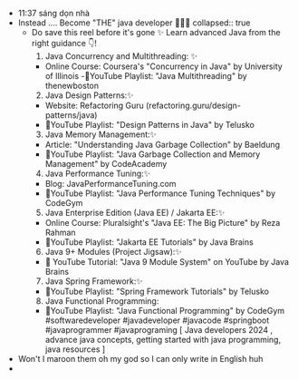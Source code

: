 - 11:37 sáng dọn nhà
- Instead .... Become "THE" java developer 💪🔥🚀
  collapsed:: true
	- Do save this reel before it's gone ✨
	  Learn advanced Java from the right guidance 👇!
	  1. Java Concurrency and Multithreading: ✨
	   - Online Course: Coursera's "Concurrency in Java" by University of Illinois
	   -📍YouTube Playlist: "Java Multithreading" by thenewboston
	  2. Java Design Patterns:✨
	   - Website: Refactoring Guru (refactoring.guru/design-patterns/java)
	   - 📍YouTube Playlist: "Design Patterns in Java" by Telusko
	  3. Java Memory Management:✨
	   - Article: "Understanding Java Garbage Collection" by Baeldung
	   - 📍YouTube Playlist: "Java Garbage Collection and Memory Management" by CodeAcademy
	  4. Java Performance Tuning:✨
	   - Blog: JavaPerformanceTuning.com
	   - 📍YouTube Playlist: "Java Performance Tuning Techniques" by CodeGym
	  5. Java Enterprise Edition (Java EE) / Jakarta EE:✨
	   - Online Course: Pluralsight's "Java EE: The Big Picture" by Reza Rahman
	   - 📍YouTube Playlist: "Jakarta EE Tutorials" by Java Brains
	  6. Java 9+ Modules (Project Jigsaw):✨
	   - 📍 YouTube Tutorial: "Java 9 Module System" on YouTube by Java Brains
	  7. Java Spring Framework:✨
	   - 📍YouTube Playlist: "Spring Framework Tutorials" by Telusko
	  8. Java Functional Programming:
	   - 📍YouTube Playlist: "Java Functional Programming" by CodeGym
	  #softwaredeveloper #javadeveloper #javacode #springboot  #javaprogrammer #javaprograming
	  [ Java developers 2024 , advance java concepts, getting started with java programming, java resources ]
- Won't I maroon them oh my god so I can only write in English huh
-